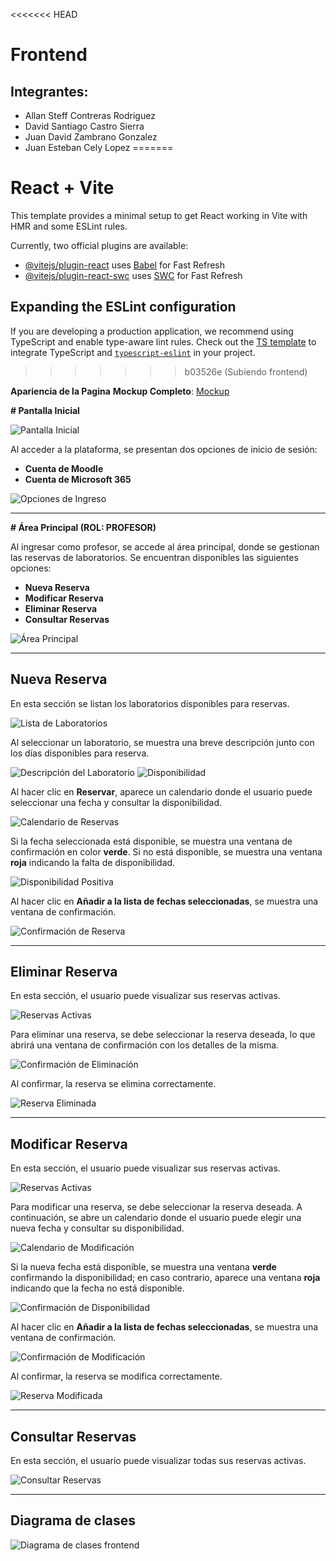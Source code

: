 <<<<<<< HEAD
# Frontend

## Integrantes:

- Allan Steff Contreras Rodriguez
- David Santiago Castro Sierra
- Juan David Zambrano Gonzalez
- Juan Esteban Cely Lopez
=======
# React + Vite

This template provides a minimal setup to get React working in Vite with HMR and some ESLint rules.

Currently, two official plugins are available:

- [@vitejs/plugin-react](https://github.com/vitejs/vite-plugin-react/blob/main/packages/plugin-react/README.md) uses [Babel](https://babeljs.io/) for Fast Refresh
- [@vitejs/plugin-react-swc](https://github.com/vitejs/vite-plugin-react-swc) uses [SWC](https://swc.rs/) for Fast Refresh

## Expanding the ESLint configuration

If you are developing a production application, we recommend using TypeScript and enable type-aware lint rules. Check out the [TS template](https://github.com/vitejs/vite/tree/main/packages/create-vite/template-react-ts) to integrate TypeScript and [`typescript-eslint`](https://typescript-eslint.io) in your project.
>>>>>>> b03526e (Subiendo frontend)

**Apariencia de la Pagina**
**Mockup Completo**: [Mockup](https://www.figma.com/design/q2bD9KS26JlWBr3UjoFS9R/Untitled?node-id=0-1&t=9AEi33GTFu8xchba-1)


**# Pantalla Inicial**

![Pantalla Inicial](https://github.com/user-attachments/assets/7562d250-e2b6-4e12-8dc1-449064708d73)

Al acceder a la plataforma, se presentan dos opciones de inicio de sesión:
- **Cuenta de Moodle**
- **Cuenta de Microsoft 365**

![Opciones de Ingreso](https://github.com/user-attachments/assets/efa680a9-1dc4-4aab-bee4-e22db742b471)

---

**# Área Principal (ROL: PROFESOR)**

Al ingresar como profesor, se accede al área principal, donde se gestionan las reservas de laboratorios. Se encuentran disponibles las siguientes opciones:
- **Nueva Reserva**
- **Modificar Reserva**
- **Eliminar Reserva**
- **Consultar Reservas**

![Área Principal](https://github.com/user-attachments/assets/7b30fd15-d75f-4204-93fe-116350d1a3c8)

---

## **Nueva Reserva**

En esta sección se listan los laboratorios disponibles para reservas.

![Lista de Laboratorios](https://github.com/user-attachments/assets/bcebc90d-7d57-4bd4-99eb-8ecebd13d71a)

Al seleccionar un laboratorio, se muestra una breve descripción junto con los días disponibles para reserva.

![Descripción del Laboratorio](https://github.com/user-attachments/assets/2632095e-2a53-4b23-8e32-54a0ccdcaa58)
![Disponibilidad](https://github.com/user-attachments/assets/bf74c06f-43bd-4472-a471-e3eea0fc149f)

Al hacer clic en **Reservar**, aparece un calendario donde el usuario puede seleccionar una fecha y consultar la disponibilidad.

![Calendario de Reservas](https://github.com/user-attachments/assets/47079283-dbf0-48c6-ba9b-812301d09990)

Si la fecha seleccionada está disponible, se muestra una ventana de confirmación en color **verde**. Si no está disponible, se muestra una ventana **roja** indicando la falta de disponibilidad.

![Disponibilidad Positiva](https://github.com/user-attachments/assets/a416bc28-5ce6-40b9-9a2a-5128a6f9696c)

Al hacer clic en **Añadir a la lista de fechas seleccionadas**, se muestra una ventana de confirmación.

![Confirmación de Reserva](https://github.com/user-attachments/assets/43b8ff80-3e34-4897-8c9f-df7ead8e64a1)

---

## **Eliminar Reserva**

En esta sección, el usuario puede visualizar sus reservas activas.

![Reservas Activas](https://github.com/user-attachments/assets/73f80638-6adf-4064-b4cb-2ab91b32e6bc)

Para eliminar una reserva, se debe seleccionar la reserva deseada, lo que abrirá una ventana de confirmación con los detalles de la misma.

![Confirmación de Eliminación](https://github.com/user-attachments/assets/aa59c487-73ce-4a14-99f1-d77404d52b17)

Al confirmar, la reserva se elimina correctamente.

![Reserva Eliminada](https://github.com/user-attachments/assets/aa6a634b-b788-4668-9c21-2afea64589bd)

---

## **Modificar Reserva**

En esta sección, el usuario puede visualizar sus reservas activas.

![Reservas Activas](https://github.com/user-attachments/assets/66b73c66-1b64-40fa-94a1-16c56ccd9c56)

Para modificar una reserva, se debe seleccionar la reserva deseada. A continuación, se abre un calendario donde el usuario puede elegir una nueva fecha y consultar su disponibilidad.

![Calendario de Modificación](https://github.com/user-attachments/assets/67190457-6c3a-40f7-b99c-d3a0c4f3be91)

Si la nueva fecha está disponible, se muestra una ventana **verde** confirmando la disponibilidad; en caso contrario, aparece una ventana **roja** indicando que la fecha no está disponible.

![Confirmación de Disponibilidad](https://github.com/user-attachments/assets/91fc658d-f8b9-49ee-bf16-3af487f32ce6)

Al hacer clic en **Añadir a la lista de fechas seleccionadas**, se muestra una ventana de confirmación.

![Confirmación de Modificación](https://github.com/user-attachments/assets/30954369-5777-42e2-95f8-32f90c518386)

Al confirmar, la reserva se modifica correctamente.

![Reserva Modificada](https://github.com/user-attachments/assets/b0d91c24-e23b-4d6e-a46f-342e146e8f8a)

---

## **Consultar Reservas**

En esta sección, el usuario puede visualizar todas sus reservas activas.

![Consultar Reservas](https://github.com/user-attachments/assets/c98e4138-e1b7-4ba4-9176-75bd608b9e51)

---


## Diagrama de clases

![Diagrama de clases frontend](https://github.com/user-attachments/assets/785b04fb-cc08-492c-8738-be99ebd68dbd)
































